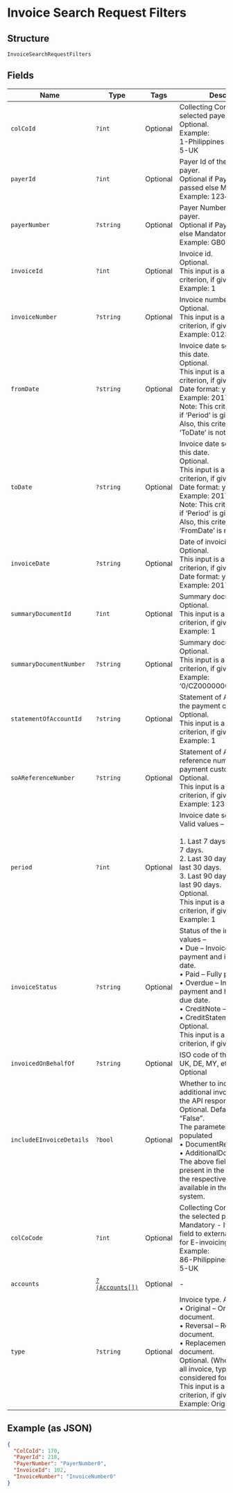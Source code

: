 
# Invoice Search Request Filters

## Structure

`InvoiceSearchRequestFilters`

## Fields

| Name | Type | Tags | Description | Getter | Setter |
|  --- | --- | --- | --- | --- | --- |
| `colCoId` | `?int` | Optional | Collecting Company Id of the selected payer.<br>Optional.<br>Example:<br>1-Philippines<br>5-UK | getColCoId(): ?int | setColCoId(?int colCoId): void |
| `payerId` | `?int` | Optional | Payer Id of the selected payer.<br>Optional if PayerNumber is passed else Mandatory<br>Example: 123456 | getPayerId(): ?int | setPayerId(?int payerId): void |
| `payerNumber` | `?string` | Optional | Payer Number of the selected payer.<br>Optional if PayerId is passed else Mandatory<br>Example: GB000000123 | getPayerNumber(): ?string | setPayerNumber(?string payerNumber): void |
| `invoiceId` | `?int` | Optional | Invoice id.<br>Optional.<br>This input is a search criterion, if given.<br>Example: 1 | getInvoiceId(): ?int | setInvoiceId(?int invoiceId): void |
| `invoiceNumber` | `?string` | Optional | Invoice number.<br>Optional.<br>This input is a search criterion, if given.<br>Example: 0123456789 | getInvoiceNumber(): ?string | setInvoiceNumber(?string invoiceNumber): void |
| `fromDate` | `?string` | Optional | Invoice date searched from this date.<br>Optional.<br>This input is a search criterion, if given.<br>Date format: yyyyMMdd<br>Example: 20170830<br>Note: This criterion is ignored if ‘Period’ is given.<br>Also, this criterion is ignored if ‘ToDate’ is not provided. | getFromDate(): ?string | setFromDate(?string fromDate): void |
| `toDate` | `?string` | Optional | Invoice date searched until this date.<br>Optional.<br>This input is a search criterion, if given.<br>Date format: yyyyMMdd<br>Example: 20170830<br>Note: This criterion is ignored if ‘Period’ is given.<br>Also, this criterion is ignored if ‘FromDate’ is not provided. | getToDate(): ?string | setToDate(?string toDate): void |
| `invoiceDate` | `?string` | Optional | Date of invoicing.<br>Optional.<br>This input is a search criterion, if given.<br>Date format: yyyyMMdd<br>Example: 20170830 | getInvoiceDate(): ?string | setInvoiceDate(?string invoiceDate): void |
| `summaryDocumentId` | `?int` | Optional | Summary document id<br>Optional.<br>This input is a search criterion, if given.<br>Example: 1 | getSummaryDocumentId(): ?int | setSummaryDocumentId(?int summaryDocumentId): void |
| `summaryDocumentNumber` | `?string` | Optional | Summary document number<br>Optional.<br>This input is a search criterion, if given.<br>Example: ‘0/CZ0000000123456/2017’ | getSummaryDocumentNumber(): ?string | setSummaryDocumentNumber(?string summaryDocumentNumber): void |
| `statementOfAccountId` | `?string` | Optional | Statement of Account Id of the payment customer.<br>Optional.<br>This input is a search criterion, if given.<br>Example: 1 | getStatementOfAccountId(): ?string | setStatementOfAccountId(?string statementOfAccountId): void |
| `soAReferenceNumber` | `?string` | Optional | Statement of Account reference number of the payment customer.<br>Optional.<br>This input is a search criterion, if given.<br>Example: 123 | getSoAReferenceNumber(): ?string | setSoAReferenceNumber(?string soAReferenceNumber): void |
| `period` | `?int` | Optional | Invoice date search period. Valid values –<br><br>1. Last 7 days – Issued in last 7 days.<br>2. Last 30 days – Issued in last 30 days.<br>3. Last 90 days – Issued in last 90 days.<br>   Optional.<br>   This input is a search criterion, if given.<br>   Example: 1 | getPeriod(): ?int | setPeriod(?int period): void |
| `invoiceStatus` | `?string` | Optional | Status of the invoice. Valid values –<br>•	Due – Invoices due for payment and is within the due date.<br>•	Paid – Fully paid Invoices.<br>•	Overdue – Invoices due of payment and has crossed the due date.<br>•	CreditNote – Credit notes<br>•	CreditStatement<br>Optional.<br>This input is a search criterion, if given. | getInvoiceStatus(): ?string | setInvoiceStatus(?string invoiceStatus): void |
| `invoicedOnBehalfOf` | `?string` | Optional | ISO code of the country i.e., UK, DE, MY, etc.<br>Optional | getInvoicedOnBehalfOf(): ?string | setInvoicedOnBehalfOf(?string invoicedOnBehalfOf): void |
| `includeEInvoiceDetails` | `?bool` | Optional | Whether to include the additional invoice details in the API response.<br>Optional. Default value “False”.<br>The parameters that are populated<br>•	DocumentReference<br>•	AdditionalDocuments<br>The above fields will not be present in the response when the respective data is not available in the source system. | getIncludeEInvoiceDetails(): ?bool | setIncludeEInvoiceDetails(?bool includeEInvoiceDetails): void |
| `colCoCode` | `?int` | Optional | Collecting Company Code of the selected payer.<br>Mandatory - It is mandatory field to external source ATOS for E-invoicing.<br>Example:<br>86-Philippines<br>5-UK | getColCoCode(): ?int | setColCoCode(?int colCoCode): void |
| `accounts` | [`?(Accounts[])`](../../doc/models/accounts.md) | Optional | - | getAccounts(): ?array | setAccounts(?array accounts): void |
| `type` | `?string` | Optional | Invoice type. Allowed values –<br>•	Original – Original document.<br>•	Reversal – Reversed document.<br>•	Replacement – Replaced document.<br>Optional. (When not passed all invoice, types are considered for search)<br>This input is a search criterion, if given.<br>Example: Original | getType(): ?string | setType(?string type): void |

## Example (as JSON)

```json
{
  "ColCoId": 170,
  "PayerId": 218,
  "PayerNumber": "PayerNumber0",
  "InvoiceId": 102,
  "InvoiceNumber": "InvoiceNumber0"
}
```


